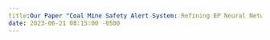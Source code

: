 ```yaml
---
title:Our Paper "Coal Mine Safety Alert System: Refining BP Neural Network with Genetic Algorithm Optimization" was accepted by ICIC2024!🎉🎉
date: 2023-06-21 08:15:00 -0500
---
```

